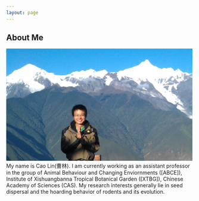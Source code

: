 ```yaml
---
layout: page
---
```


<h2> About Me </h2>

<img src="/images/cl3.jpg" class="floatpic" width="500" height="300">
My name is Cao Lin(曹林).  I am currently working as an assistant professor in the group of Animal Behaviour and Changing Enviornments ([ABCE]), Institute of Xishuangbanna Tropical Botanical Garden  ([XTBG]), Chinese Academy of Sciences (CAS). My research interests generally lie in seed dispersal and the hoarding behavior of rodents and its evolution.


[XTBG]: http://www.xtbg.ac.cn/
[ABCE]:http://abce.xtbg.cas.cn/introduce_18978/201403/t20140312_163756.html

